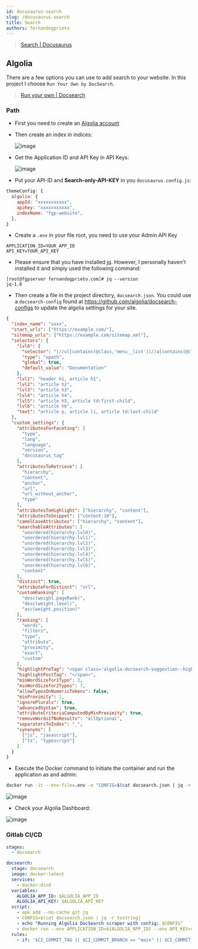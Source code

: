 ```yaml
---
id: docusaurus-search
slug: /docusaurus-search
title: Search
authors: fernandogprieto
---
```


> [Search | Docusaurus](https://docusaurus.io/docs/search) 

## Algolia

There are a few options you can use to add search to your website. In this project I choose `Run Your Own by DocSearch`.

> [Run your own | Docsearch](https://docsearch.algolia.com/docs/run-your-own)

### Path

- First you need to create an [Algolia account](https://www.algolia.com/)
- Then create an index in indices:
  
  ![image](https://gitlab.com/fernandogprieto/fgp-website/-/raw/main/static/img/projects/docusaurus/indices.png)

- Get the Application ID and API Key in API Keys:
  
  ![image](https://gitlab.com/fernandogprieto/fgp-website/-/raw/main/static/img/projects/docusaurus/apikeys.png)

- Put your API-ID and **Search-only-API-KEY** in you `docusaurus.config.js`:

```js
themeConfig: {
  algolia: {
    appId: "xxxxxxxxxxx",
    apiKey: "xxxxxxxxxxx",
    indexName: "fgp-website",
  },
}
```

- Create a `.env` in your file root, you need to use your Admin API Key

```
APPLICATION_ID=YOUR_APP_ID
API_KEY=YOUR_API_KEY
```

- Please ensure that you have installed [jq](https://github.com/stedolan/jq/wiki/Installation). However, I personally haven't installed it and simply used the following command: 
  
```
[root@fgpserver fernandogprieto.com]# jq --version
jq-1.6
```

- Then create a file in the project directory, `docsearch.json`. You could use a `docsearch-config` found at https://github.com/algolia/docsearch-configs to update the algolia settings for your site.
   
```json title='docsearch.json' {2-4}
{
  "index_name": "xxxx",
  "start_urls": ["https://example.com/"],
  "sitemap_urls": ["https://example.com/sitemap.xml"],
  "selectors": {
    "lvl0": {
      "selector": "(//ul[contains(@class,'menu__list')]//a[contains(@class, 'menu__link menu__link--sublist menu__link--active')]/text() | //nav[contains(@class, 'navbar')]//a[contains(@class, 'navbar__link--active')]/text())[last()]",
      "type": "xpath",
      "global": true,
      "default_value": "Documentation"
    },
    "lvl1": "header h1, article h1",
    "lvl2": "article h2",
    "lvl3": "article h3",
    "lvl4": "article h4",
    "lvl5": "article h5, article td:first-child",
    "lvl6": "article h6",
    "text": "article p, article li, article td:last-child"
  },
  "custom_settings": {
    "attributesForFaceting": [
      "type",
      "lang",
      "language",
      "version",
      "docusaurus_tag"
    ],
    "attributesToRetrieve": [
      "hierarchy",
      "content",
      "anchor",
      "url",
      "url_without_anchor",
      "type"
    ],
    "attributesToHighlight": ["hierarchy", "content"],
    "attributesToSnippet": ["content:10"],
    "camelCaseAttributes": ["hierarchy", "content"],
    "searchableAttributes": [
      "unordered(hierarchy.lvl0)",
      "unordered(hierarchy.lvl1)",
      "unordered(hierarchy.lvl2)",
      "unordered(hierarchy.lvl3)",
      "unordered(hierarchy.lvl4)",
      "unordered(hierarchy.lvl5)",
      "unordered(hierarchy.lvl6)",
      "content"
    ],
    "distinct": true,
    "attributeForDistinct": "url",
    "customRanking": [
      "desc(weight.pageRank)",
      "desc(weight.level)",
      "asc(weight.position)"
    ],
    "ranking": [
      "words",
      "filters",
      "typo",
      "attribute",
      "proximity",
      "exact",
      "custom"
    ],
    "highlightPreTag": "<span class='algolia-docsearch-suggestion--highlight'>",
    "highlightPostTag": "</span>",
    "minWordSizefor1Typo": 3,
    "minWordSizefor2Typos": 7,
    "allowTyposOnNumericTokens": false,
    "minProximity": 1,
    "ignorePlurals": true,
    "advancedSyntax": true,
    "attributeCriteriaComputedByMinProximity": true,
    "removeWordsIfNoResults": "allOptional",
    "separatorsToIndex": "_",
    "synonyms": [
      ["js", "javascript"],
      ["ts", "typescript"]
    ]
  }
}
```
- Execute the Docker command to initiate the container and run the application as and admin:

```sh
docker run -it --env-file=.env -e "CONFIG=$(cat docsearch.json | jq -r tostring)" algolia/docsearch-scraper
```

![image](https://gitlab.com/fernandogprieto/fgp-website/-/raw/main/static/img/projects/docusaurus/docker.png)

- Check your Algolia Dashboard:
  
![image](https://gitlab.com/fernandogprieto/fgp-website/-/raw/main/static/img/projects/docusaurus/algolia.png)

### Gitlab CI/CD

```yaml title='.gitlab-ci.yml'
stages:
  - docsearch

docsearch:
  stage: docsearch
  image: docker:latest
  services:
    - docker:dind
  variables:
    ALGOLIA_APP_ID: $ALGOLIA_APP_ID
    ALGOLIA_API_KEY: $ALGOLIA_API_KEY
  script:
    - apk add --no-cache git jq
    - CONFIG=$(cat docsearch.json | jq -r tostring)
    - echo "Running Algolia DocSearch scraper with config: $CONFIG"
    - docker run --env APPLICATION_ID=${ALGOLIA_APP_ID} --env API_KEY=${ALGOLIA_API_KEY} --env "CONFIG=${CONFIG}" algolia/docsearch-scraper
  rules:
    - if: '$CI_COMMIT_TAG || $CI_COMMIT_BRANCH == "main" || $CI_COMMIT_BRANCH == "master"'
```

